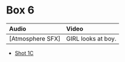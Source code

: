 # Box 6

| Audio | Video |
|:---|:---|
| [Atmosphere SFX] | GIRL looks at boy. |

* [Shot 1C](1C.md)